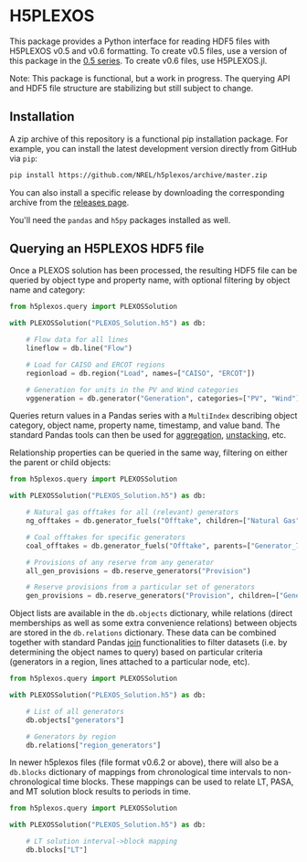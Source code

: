 # H5PLEXOS

This package provides a Python interface for reading HDF5 files with H5PLEXOS
v0.5 and v0.6 formatting. To create v0.5 files, use a version of this package
in the [0.5 series](https://github.com/NREL/h5plexos/releases). To create v0.6
files, use H5PLEXOS.jl.

Note: This package is functional, but a work in progress. The querying API and
HDF5 file structure are stabilizing but still subject to change.

## Installation

A zip archive of this repository is a functional pip installation
package. For example, you can install the latest development version directly
from GitHub via `pip`:

```sh
pip install https://github.com/NREL/h5plexos/archive/master.zip
```
You can also install a specific release by downloading the corresponding archive
from the [releases page](https://github.com/NREL/h5plexos/releases).

You'll need the `pandas` and `h5py` packages installed as well.

## Querying an H5PLEXOS HDF5 file

Once a PLEXOS solution has been processed, the resulting HDF5 file can be
queried by object type and property name, with optional filtering by object
name and category:

```python
from h5plexos.query import PLEXOSSolution

with PLEXOSSolution("PLEXOS_Solution.h5") as db:

    # Flow data for all lines
    lineflow = db.line("Flow")

    # Load for CAISO and ERCOT regions
    regionload = db.region("Load", names=["CAISO", "ERCOT"])

    # Generation for units in the PV and Wind categories
    vggeneration = db.generator("Generation", categories=["PV", "Wind"])

```

Queries return values in a Pandas series with a `MultiIndex` describing object
category, object name, property name, timestamp, and value band.
The standard Pandas tools can then be used for
[aggregation](https://pandas.pydata.org/pandas-docs/stable/generated/pandas.Series.groupby.html),
[unstacking](https://pandas.pydata.org/pandas-docs/stable/generated/pandas.Series.unstack.html), etc.

Relationship properties can be queried in the same way, filtering on either
the parent or child objects:

```python
from h5plexos.query import PLEXOSSolution

with PLEXOSSolution("PLEXOS_Solution.h5") as db:

    # Natural gas offtakes for all (relevant) generators
    ng_offtakes = db.generator_fuels("Offtake", children=["Natural Gas"])

    # Coal offtakes for specific generators
    coal_offtakes = db.generator_fuels("Offtake", parents=["Generator_7", "CoalPlant123"], children=["Coal"])

    # Provisions of any reserve from any generator
    all_gen_provisions = db.reserve_generators("Provision")

    # Reserve provisions from a particular set of generators
    gen_provisions = db.reserve_generators("Provision", children=["Generator_1", "Generator_5"])

```

Object lists are available in the `db.objects` dictionary, while
relations (direct memberships as well as some extra convenience relations)
between objects are stored in the `db.relations` dictionary. These data can be
combined together with standard Pandas
[join](https://pandas.pydata.org/pandas-docs/stable/merging.html#database-style-dataframe-joining-merging)
functionalities to filter datasets (i.e. by determining the object names to query)
based on particular criteria (generators in a region, lines attached to a
particular node, etc).

```python
from h5plexos.query import PLEXOSSolution

with PLEXOSSolution("PLEXOS_Solution.h5") as db:

    # List of all generators
    db.objects["generators"]

    # Generators by region
    db.relations["region_generators"]

```

In newer h5plexos files (file format v0.6.2 or above), there will also be a
`db.blocks` dictionary of mappings from chronological time intervals to
non-chronological time blocks. These mappings can be used to relate LT, PASA,
and MT solution block results to periods in time.

```python
from h5plexos.query import PLEXOSSolution

with PLEXOSSolution("PLEXOS_Solution.h5") as db:

    # LT solution interval->block mapping
    db.blocks["LT"]

```
